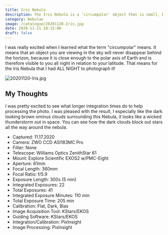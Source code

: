 ```yaml
---
title: Iris Nebula
description: The Iris Nebula is a 'circumpolar' object that is small, but has stunning deep blue-colored features.
category: Nebulae
image: /catalogue/20201120-Iris.jpg
date: 2020-11-21 10:15:00
draft: false
---
```


I was really excited when I learned what the term "circumpolar" means. It means that an object you are viewing in the sky will never disappear behind the horizon, because it is close enough to the polar axis of Earth and is therefore visible to you all night in relation to your latitude. That means for the Iris Nebula that I had ALL NIGHT to photograph it!

![20201120-Iris.jpg](/catalogue/20201120-Iris.jpg)

## My Thoughts

I was pretty excited to see what longer integration times do to help processing the photo. I was pleased with the result, I especially like the dark looking brown ominus clouds surrounding this Nebula, it looks like a wicked thunderstorm out in space. You can see how the dark clouds block out stars all the way around the nebula.  

* Captured: 11.17.2020
* Camera: ZWO CCD ASI183MC Pro
* Filter: None
* Telescope: Williams Optics ZenithStar 61
* Mount: Explore Scientific EXOS2 w/PMC-Eight
* Aperture: 61mm
* Focal Length: 360mm
* Focal Ratio: f/5.9
* Exposure Length: 300s (5 min)
* Integrated Exposures: 22
* Total Exposures: 41
* Integrated Exposure Minutes: 110 min
* Total Exposure Time: 205 min
* Calibration: Flat, Dark, Bias
* Image Acquisition Tool: KStars/EKOS
* Guiding Software: KStars/EKOS
* Integration/Calibration: PixInsight
* Image Processing: PixInsight
